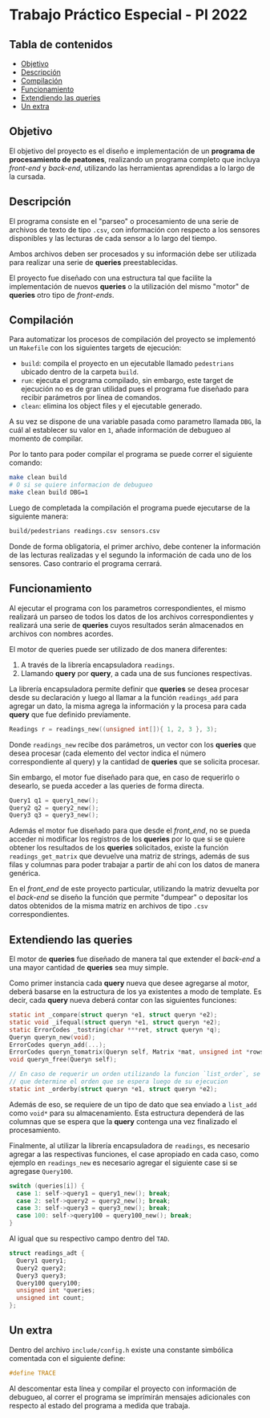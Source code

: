 # Trabajo Práctico Especial - PI 2022

## Tabla de contenidos

* [Objetivo](#objetivo)
* [Descripción](#descripción)
* [Compilación](#compilación)
* [Funcionamiento](#funcionamiento)
* [Extendiendo las queries](#extendiendo-las-queries)
* [Un extra](#un-extra)

## Objetivo

El objetivo del proyecto es el diseño e implementación de un **programa de procesamiento de peatones**, realizando un programa completo que incluya _front-end_ y _back-end_, utilizando las herramientas aprendidas a lo largo de la cursada.

## Descripción

El programa consiste en el "parseo" o procesamiento de una serie de archivos de texto de tipo `.csv`, con información con respecto a los sensores disponibles y las lecturas de cada sensor a lo largo del tiempo.

Ambos archivos deben ser procesados y su información debe ser utilizada para realizar una serie de **queries** preestablecidas.

El proyecto fue diseñado con una estructura tal que facilite la implementación de nuevos **queries** o la utilización del mismo "motor" de **queries** otro tipo de _front-ends_.

## Compilación

Para automatizar los procesos de compilación del proyecto se implementó un `Makefile` con los siguientes targets de ejecución:

* `build`: compila el proyecto en un ejecutable llamado `pedestrians` ubicado dentro de la carpeta `build`.
* `run`: ejecuta el programa compilado, sin embargo, este target de ejecución no es de gran utilidad pues el programa fue diseñado para recibir parámetros por línea de comandos.
* `clean`: elimina los object files y el ejecutable generado.

A su vez se dispone de una variable pasada como parametro llamada `DBG`, la cuál al establecer su valor en `1`, añade información de debugueo al momento de compilar.

Por lo tanto para poder compilar el programa se puede correr el siguiente comando:

```sh
make clean build
# O si se quiere informacion de debugueo
make clean build DBG=1
```

Luego de completada la compilación el programa puede ejecutarse de la siguiente manera:

```sh
build/pedestrians readings.csv sensors.csv
```

Donde de forma obligatoria, el primer archivo, debe contener la información de las lecturas realizadas y el segundo la información de cada uno de los sensores. Caso contrario el programa cerrará.

## Funcionamiento

Al ejecutar el programa con los parametros correspondientes, el mismo realizará un parseo de todos los datos de los archivos correspondientes y realizará una serie de **queries** cuyos resultados serán almacenados en archivos con nombres acordes.

El motor de queries puede ser utilizado de dos manera diferentes:

1. A través de la librería encapsuladora `readings`.
2. Llamando **query** por **query**, a cada una de sus funciones respectivas.

La librería encapsuladora permite definir que **queries** se desea procesar desde su declaración y luego al llamar a la función `readings_add` para agregar un dato, la misma agrega la información y la procesa para cada **query** que fue definido previamente.

```c
Readings r = readings_new((unsigned int[]){ 1, 2, 3 }, 3);
```

Donde `readings_new` recibe dos parámetros, un vector con los **queries** que desea procesar (cada elemento del vector indica el número correspondiente al query) y la cantidad de **queries** que se solicita procesar.

Sin embargo, el motor fue diseñado para que, en caso de requerirlo o desearlo, se pueda acceder a las queries de forma directa.

```c
Query1 q1 = query1_new();
Query2 q2 = query2_new();
Query3 q3 = query3_new();
```

Además el motor fue diseñado para que desde el _front_end_, no se pueda acceder ni modificar los registros de los **queries** por lo que si se quiere obtener los resultados de los **queries** solicitados, existe la función `readings_get_matrix` que devuelve una matriz de strings, además de sus filas y columnas para poder trabajar a partir de ahí con los datos de manera genérica.

En el _front_end_ de este proyecto particular, utilizando la matriz devuelta por el _back-end_ se diseño la función que permite "dumpear" o depositar los datos obtenidos de la misma matriz en archivos de tipo `.csv` correspondientes.

## Extendiendo las queries

El motor de **queries** fue diseñado de manera tal que extender el _back-end_ a una mayor cantidad de **queries** sea muy simple.

Como primer instancia cada **query** nueva que desee agregarse al motor, deberá basarse en la estructura de los ya existentes a modo de template. Es decir, cada **query** nueva deberá contar con las siguientes funciones:

```c
static int _compare(struct queryn *e1, struct queryn *e2);
static void _ifequal(struct queryn *e1, struct queryn *e2);
static ErrorCodes _tostring(char ***ret, struct queryn *q);
Queryn queryn_new(void);
ErrorCodes queryn_add(...);
ErrorCodes queryn_tomatrix(Queryn self, Matrix *mat, unsigned int *rows, unsigned int *cols);
void queryn_free(Queryn self);

// En caso de requerir un orden utilizando la funcion `list_order`, se necesita de una funcion
// que determine el orden que se espera luego de su ejecucion
static int _orderby(struct queryn *e1, struct queryn *e2);
```

Además de eso, se requiere de un tipo de dato que sea enviado a `list_add` como `void*` para su almacenamiento. Esta estructura dependerá de las columnas que se espera que la **query** contenga una vez finalizado el procesamiento.

Finalmente, al utilizar la librería encapsuladora de `readings`, es necesario agregar a las respectivas funciones, el case apropiado en cada caso, como ejemplo en `readings_new` es necesario agregar el siguiente case si se agregase `Query100`.

```c
switch (queries[i]) {
  case 1: self->query1 = query1_new(); break;
  case 2: self->query2 = query2_new(); break;
  case 3: self->query3 = query3_new(); break;
  case 100: self->query100 = query100_new(); break;
}
```

Al igual que su respectivo campo dentro del `TAD`.

```c
struct readings_adt {
  Query1 query1;
  Query2 query2;
  Query3 query3;
  Query100 query100;
  unsigned int *queries;
  unsigned int count;
};
```

## Un extra

Dentro del archivo `include/config.h` existe una constante simbólica comentada con el siguiente define:

```c
#define TRACE
```

Al descomentar esta línea y compilar el proyecto con información de debugueo, al correr el programa se imprímirán mensajes adicionales con respecto al estado del programa a medida que trabaja.
